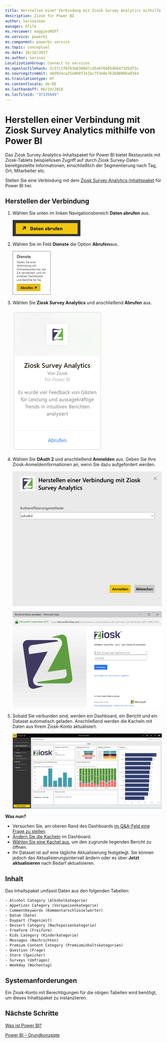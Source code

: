 ```yaml
---
title: Herstellen einer Verbindung mit Ziosk Survey Analytics mithilfe von Power BI
description: Ziosk für Power BI
author: SarinaJoan
manager: kfile
ms.reviewer: maggiesMSFT
ms.service: powerbi
ms.component: powerbi-service
ms.topic: conceptual
ms.date: 10/16/2017
ms.author: sarinas
LocalizationGroup: Connect to services
ms.openlocfilehash: 2c5fc1f8763b8360d7cd5a6f6605d6b4f3d5df3c
ms.sourcegitcommit: e8d924ca25e060f2e1bc753e8e762b88066a0344
ms.translationtype: HT
ms.contentlocale: de-DE
ms.lasthandoff: 06/29/2018
ms.locfileid: "37135649"
---
```

# <a name="connect-to-ziosk-survey-analytics-with-power-bi"></a>Herstellen einer Verbindung mit Ziosk Survey Analytics mithilfe von Power BI
Das Ziosk Survey Analytics-Inhaltspaket für Power BI bietet Restaurants mit Ziosk-Tablets beispiellosen Zugriff auf durch Ziosk Survey-Daten bereitgestellte Informationen, einschließlich der Segmentierung nach Tag, Ort, Mitarbeiter etc.

Stellen Sie eine Verbindung mit dem [Ziosk Survey Analytics-Inhaltspaket](https://app.powerbi.com/getdata/services/ziosk-survey-analytics) für Power BI her.

## <a name="how-to-connect"></a>Herstellen der Verbindung
1. Wählen Sie unten im linken Navigationsbereich **Daten abrufen** aus.  
   
    ![](media/service-connect-to-ziosk/getdata.png)
2. Wählen Sie im Feld **Dienste** die Option **Abrufen**aus.  
   
    ![](media/service-connect-to-ziosk/services.png)
3. Wählen Sie **Ziosk Survey Analytics** und anschließend **Abrufen** aus.  
   
    ![](media/service-connect-to-ziosk/ziosk.png)
4. Wählen Sie **OAuth 2** und anschließend **Anmelden** aus. Geben Sie Ihre Ziosk-Anmeldeinformationen an, wenn Sie dazu aufgefordert werden.
   
    ![](media/service-connect-to-ziosk/creds.png)
   
    ![](media/service-connect-to-ziosk/creds2.png)
5. Sobald Sie verbunden sind, werden ein Dashboard, ein Bericht und ein Dataset automatisch geladen. Anschließend werden die Kacheln mit Daten aus Ihrem Ziosk-Konto aktualisiert.
   
    ![](media/service-connect-to-ziosk/dashboard.png)

**Was nun?**

* Versuchen Sie, am oberen Rand des Dashboards [im Q&A-Feld eine Frage zu stellen](power-bi-q-and-a.md).
* [Ändern Sie die Kacheln](service-dashboard-edit-tile.md) im Dashboard.
* [Wählen Sie eine Kachel aus](service-dashboard-tiles.md), um den zugrunde liegenden Bericht zu öffnen.
* Ihr Dataset ist auf eine tägliche Aktualisierung festgelegt. Sie können jedoch das Aktualisierungsintervall ändern oder es über **Jetzt aktualisieren** nach Bedarf aktualisieren.

## <a name="whats-included"></a>Inhalt
Das Inhaltspaket umfasst Daten aus den folgenden Tabellen:  

    - Alcohol Category (Alkoholkategorie)  
    - Appetizer Category (Vorspeisenkategorie)  
    - CommentKeywords (Kommentarschlüsselwörter)  
    - Datum (Date)  
    - Daypart (Tageszeit)  
    - Dessert Category (Nachspeisenkategorie)  
    - FreeForm (Freiform)  
    - Kids Category (Kinderkategorie)  
    - Messages (Nachrichten)  
    - Premium Content Category (Premiuminhaltskategorien)  
    - Question (Frage)  
    - Store (Speicher)  
    - Surveys (Umfragen)  
    - Weekday (Wochentag)  


## <a name="system-requirements"></a>Systemanforderungen
Ein Ziosk-Konto mit Berechtigungen für die obigen Tabellen wird benötigt, um dieses Inhaltspaket zu instanziieren.

## <a name="next-steps"></a>Nächste Schritte
[Was ist Power BI?](power-bi-overview.md)

[Power BI – Grundkonzepte](service-basic-concepts.md)

